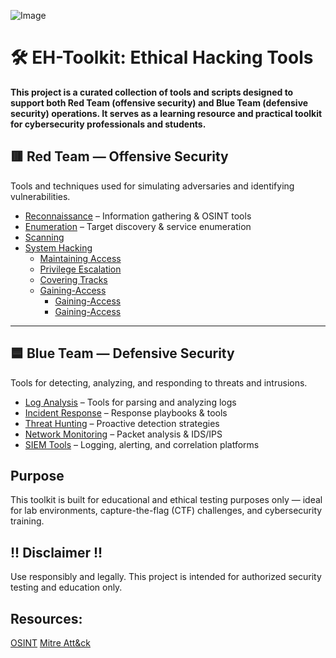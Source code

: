 ![Image](https://github.com/user-attachments/assets/896b770a-1c0d-4014-9d43-0390f09fa1fa)

# 🛠️ EH-Toolkit: Ethical Hacking Tools
**This project is a curated collection of tools and scripts designed to support both Red Team (offensive security) and Blue Team (defensive security) operations. It serves as a learning resource and practical toolkit for cybersecurity professionals and students.**


## 🟥 Red Team — Offensive Security

Tools and techniques used for simulating adversaries and identifying vulnerabilities.

- [Reconnaissance](./Red-Team/Reconnaissance) – Information gathering & OSINT tools
- [Enumeration](./Red-Team/Enumeration) – Target discovery & service enumeration
- [Scanning](./Red-Team/Scanning)  
- [System Hacking](./Red-Team/System-Hacking)  
  - [Maintaining Access](./Red-Team/System-Hacking/Maintaining-Access)  
  - [Privilege Escalation](./Red-Team/System-Hacking/Privilege-Escalation)  
  - [Covering Tracks](./Red-Team/System-Hacking/Covering-Tracks)
  - [Gaining-Access](./Red-Team/System-Hacking/Gaining-Access)
    - [Gaining-Access](./Red-Team/System-Hacking/Gaining-Access/Passwd-Cracking)
    - [Gaining-Access](./Red-Team/System-Hacking/Gaining-Access/WIFI)
  
---
  
## 🟦 Blue Team — Defensive Security

Tools for detecting, analyzing, and responding to threats and intrusions.

- [Log Analysis](./Blue-Team/Log-Analysis) – Tools for parsing and analyzing logs
- [Incident Response](./Blue-Team/Incident-Response) – Response playbooks & tools
- [Threat Hunting](./Blue-Team/Threat-Hunting) – Proactive detection strategies
- [Network Monitoring](./Blue-Team/Network-Monitoring) – Packet analysis & IDS/IPS
- [SIEM Tools](./Blue-Team/SIEM-Tools) – Logging, alerting, and correlation platforms


## Purpose

This toolkit is built for educational and ethical testing purposes only — ideal for lab environments, capture-the-flag (CTF) challenges, and cybersecurity training.

## !! Disclaimer !!

Use responsibly and legally. This project is intended for authorized security testing and education only.

## Resources:

[OSINT](https://osintframework.com/)
[Mitre Att&ck](https://attack.mitre.org/)


